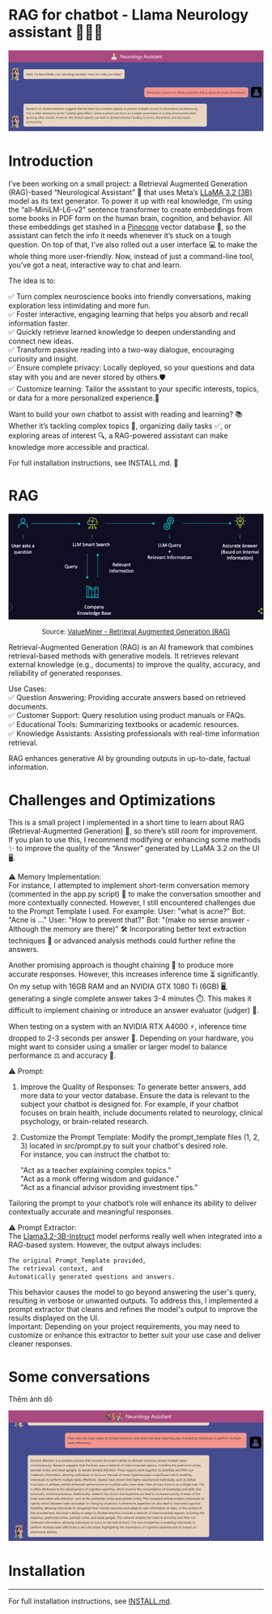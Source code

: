 # RAG for chatbot - Llama Neurology assistant 🦙🧠💬

<div align="center">
    <img src="./static/images/top.PNG" alt="RAG Architecture" />
</div>

# Introduction

I’ve been working on a small project: a Retrieval Augmented Generation (RAG)-based “Neurological Assistant” 🧠 that uses Meta’s [LLaMA 3.2 (3B)](https://ai.meta.com/blog/llama-3-2-connect-2024-vision-edge-mobile-devices/) model as its text generator. To power it up with real knowledge, I’m using the “all-MiniLM-L6-v2” sentence transformer to create embeddings from some books in PDF form on the human brain, cognition, and behavior. All these embeddings get stashed in a [Pinecone](https://www.pinecone.io/) vector database 🌲, so the assistant can fetch the info it needs whenever it’s stuck on a tough question. On top of that, I’ve also rolled out a user interface 💻 to make the whole thing more user-friendly. Now, instead of just a command-line tool, you’ve got a neat, interactive way to chat and learn.

The idea is to:  

✅ Turn complex neuroscience books into friendly conversations, making exploration less intimidating and more fun.  
✅ Foster interactive, engaging learning that helps you absorb and recall information faster.  
✅ Quickly retrieve learned knowledge to deepen understanding and connect new ideas.  
✅ Transform passive reading into a two-way dialogue, encouraging curiosity and insight.  
✅ Ensure complete privacy: Locally deployed, so your questions and data stay with you and are never stored by others.🛡️  
✅ Customize learning: Tailor the assistant to your specific interests, topics, or data for a more personalized experience.🎯  

Want to build your own chatbot to assist with reading and learning? 📚
Whether it’s tackling complex topics 🧠, organizing daily tasks ✅, or exploring areas of interest 🔍, a RAG-powered assistant can make knowledge more accessible and practical.

For full installation instructions, see INSTALL.md. 🚀



# RAG

<div align="center">
    <img src="./static/images/RAG.PNG" alt="RAG Architecture" title="RAG Architecture Diagram" />
    <p style="font-size: small;">Source: <a href="https://valueminer.eu/de/retrieval-augmented-generation-rag" target="_blank">ValueMiner - Retrieval Augmented Generation (RAG)</a></p>
</div>

Retrieval-Augmented Generation (RAG) is an AI framework that combines retrieval-based methods with generative models. It retrieves relevant external knowledge (e.g., documents) to improve the quality, accuracy, and reliability of generated responses.

Use Cases:  
    ✅ Question Answering: Providing accurate answers based on retrieved documents.  
    ✅ Customer Support: Query resolution using product manuals or FAQs.  
    ✅ Educational Tools: Summarizing textbooks or academic resources.  
    ✅ Knowledge Assistants: Assisting professionals with real-time information retrieval.  

RAG enhances generative AI by grounding outputs in up-to-date, factual information.



# Challenges and Optimizations

This is a small project I implemented in a short time to learn about RAG (Retrieval-Augmented Generation) 🧠, so there’s still room for improvement. If you plan to use this, I recommend modifying or enhancing some methods ✨ to improve the quality of the “Answer” generated by LLaMA 3.2 on the UI 🖥️.  

⚠️ Memory Implementation:  
For instance, I attempted to implement short-term conversation memory (commented in the app.py script) 💬 to make the conversation smoother and more contextually connected. However, I still encountered challenges due to the Prompt Template I used.
For example: 
    User: "what is acne?"
    Bot: "Acne is ..."
    User: "How to prevent that?"
    Bot: "(make no sense answer - Although the memory are there)"
🛠️ Incorporating better text extraction techniques 📄 or advanced analysis methods could further refine the answers.

Another promising approach is thought chaining 🔗 to produce more accurate responses. However, this increases inference time ⏳ significantly. On my setup with 16GB RAM and an NVIDIA GTX 1080 Ti (6GB) 🖥️, generating a single complete answer takes 3-4 minutes ⏱️. This makes it difficult to implement chaining or introduce an answer evaluator (judger) 🧐.

When testing on a system with an NVIDIA RTX A4000 ⚡, inference time dropped to 2-3 seconds per answer 🚀. Depending on your hardware, you might want to consider using a smaller or larger model to balance performance ⚖️ and accuracy 🎯.
 

⚠️ Prompt:  
1. Improve the Quality of Responses: To generate better answers, add more data to your vector database. Ensure the data is relevant to the subject your chatbot is designed for. For example, if your chatbot focuses on brain health, include documents related to neurology, clinical psychology, or brain-related research.

2. Customize the Prompt Template: Modify the prompt_template files (1, 2, 3) located in src/prompt.py to suit your chatbot's desired role.  
For instance, you can instruct the chatbot to:

    "Act as a teacher explaining complex topics."  
    "Act as a monk offering wisdom and guidance."  
    "Act as a financial advisor providing investment tips."  

Tailoring the prompt to your chatbot’s role will enhance its ability to deliver contextually accurate and meaningful responses.

⚠️ Prompt Extractor:  
The [Llama3.2-3B-Instruct](https://huggingface.co/meta-llama/Llama-3.2-3B-Instruct) model performs really well when integrated into a RAG-based system. However, the output always includes:  

    The original Prompt_Template provided,
    The retrieval context, and
    Automatically generated questions and answers.

This behavior causes the model to go beyond answering the user's query, resulting in verbose or unwanted outputs. To address this, I implemented a prompt extractor that cleans and refines the model's output to improve the results displayed on the UI.  
Important: Depending on your project requirements, you may need to customize or enhance this extractor to better suit your use case and deliver cleaner responses.  



# Some conversations

Thêm ảnh dô
<div align="center">
    <img src="./static/images/2.PNG" alt="RAG Architecture" />
</div>





# Installation
---

For full installation instructions, see [INSTALL.md](INSTALL.md).

